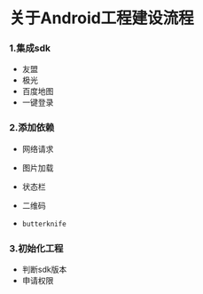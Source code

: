 # 关于Android工程建设流程

### 1.集成sdk

* 友盟
* 极光
* 百度地图
* 一键登录

### 2.添加依赖

* 网络请求

* 图片加载

* 状态栏

* 二维码

* ```java
  butterknife
  ```

### 3.初始化工程

* 判断sdk版本
* 申请权限